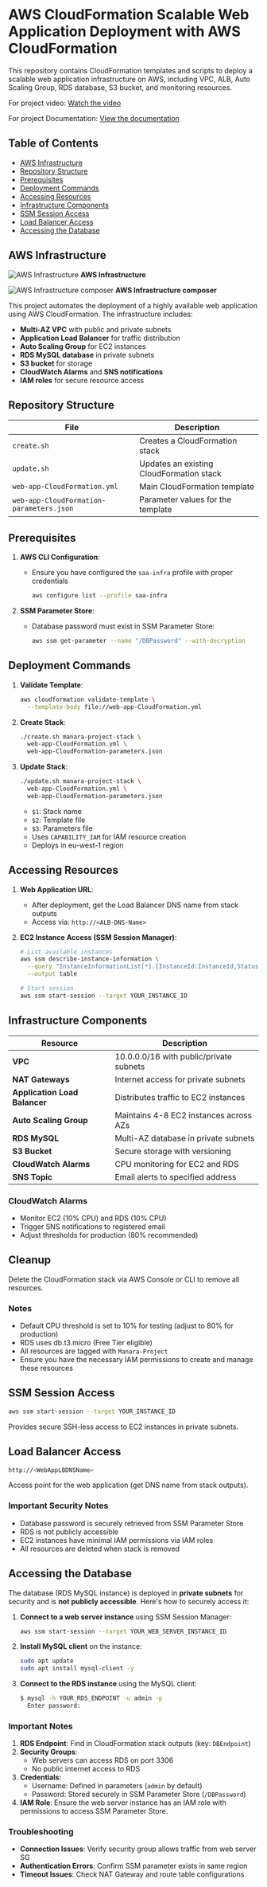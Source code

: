 # AWS CloudFormation Scalable Web Application Deployment with AWS CloudFormation

This repository contains CloudFormation templates and scripts to deploy a scalable web application infrastructure on AWS, including VPC, ALB, Auto Scaling Group, RDS database, S3 bucket, and monitoring resources.

For project video:
[Watch the video](https://drive.google.com/drive/folders/1oIzLf05Z9-1BtlrgQ_qVxGwGg4kLemkU)

For project Documentation:
[View the documentation](Documentation.md)

## Table of Contents

- [AWS Infrastructure](#aws-infrastructure)
- [Repository Structure](#repository-structure)
- [Prerequisites](#prerequisites)
- [Deployment Commands](#deployment-commands)
- [Accessing Resources](#accessing-resources)
- [Infrastructure Components](#infrastructure-components)
- [SSM Session Access](#ssm-session-access)
- [Load Balancer Access](#load-balancer-access)
- [Accessing the Database](#accessing-the-database)

## AWS Infrastructure

![AWS Infrastructure](Media/Scalable-Web-App-ALB-AS.png)
**AWS Infrastructure**

![AWS Infrastructure composer](Media/infrastructure-composer-web-app-CloudFormation.yml.png)
**AWS Infrastructure composer**

This project automates the deployment of a highly available web application using AWS CloudFormation. The infrastructure includes:

- **Multi-AZ VPC** with public and private subnets
- **Application Load Balancer** for traffic distribution
- **Auto Scaling Group** for EC2 instances
- **RDS MySQL database** in private subnets
- **S3 bucket** for storage
- **CloudWatch Alarms** and **SNS notifications**
- **IAM roles** for secure resource access

## Repository Structure

| File | Description |
|------|-------------|
| `create.sh` | Creates a CloudFormation stack |
| `update.sh` | Updates an existing CloudFormation stack |
| `web-app-CloudFormation.yml` | Main CloudFormation template |
| `web-app-CloudFormation-parameters.json` | Parameter values for the template |

## Prerequisites

1. **AWS CLI Configuration**:

   - Ensure you have configured the `saa-infra` profile with proper credentials

      ```bash
      aws configure list --profile saa-infra
      ```

2. **SSM Parameter Store**:
   - Database password must exist in SSM Parameter Store:

     ```bash
     aws ssm get-parameter --name "/DBPassword" --with-decryption
     ```

## Deployment Commands

1. **Validate Template**:

   ```bash
   aws cloudformation validate-template \
     --template-body file://web-app-CloudFormation.yml
   ```

2. **Create Stack**:

   ```bash
   ./create.sh manara-project-stack \
     web-app-CloudFormation.yml \
     web-app-CloudFormation-parameters.json
   ```

3. **Update Stack**:

   ```bash
   ./update.sh manara-project-stack \
     web-app-CloudFormation.yml \
     web-app-CloudFormation-parameters.json
   ```

   - `$1`: Stack name
   - `$2`: Template file
   - `$3`: Parameters file
   - Uses `CAPABILITY_IAM` for IAM resource creation
   - Deploys in eu-west-1 region

## Accessing Resources

1. **Web Application URL**:
   - After deployment, get the Load Balancer DNS name from stack outputs
   - Access via: `http://<ALB-DNS-Name>`

2. **EC2 Instance Access (SSM Session Manager)**:

   ```bash
   # List available instances
   aws ssm describe-instance-information \
     --query "InstanceInformationList[*].{InstanceId:InstanceId,Status:AgentStatus}" \
     --output table
   
   # Start session
   aws ssm start-session --target YOUR_INSTANCE_ID
   ```

## Infrastructure Components

| Resource | Description |
|----------|-------------|
| **VPC** | 10.0.0.0/16 with public/private subnets |
| **NAT Gateways** | Internet access for private subnets |
| **Application Load Balancer** | Distributes traffic to EC2 instances |
| **Auto Scaling Group** | Maintains 4-8 EC2 instances across AZs |
| **RDS MySQL** | Multi-AZ database in private subnets |
| **S3 Bucket** | Secure storage with versioning |
| **CloudWatch Alarms** | CPU monitoring for EC2 and RDS |
| **SNS Topic** | Email alerts to specified address |

### CloudWatch Alarms

- Monitor EC2 (10% CPU) and RDS (10% CPU)
- Trigger SNS notifications to registered email
- Adjust thresholds for production (80% recommended)

## Cleanup

Delete the CloudFormation stack via AWS Console or CLI to remove all resources.

### Notes

- Default CPU threshold is set to 10% for testing (adjust to 80% for production)
- RDS uses db.t3.micro (Free Tier eligible)
- All resources are tagged with `Manara-Project`
- Ensure you have the necessary IAM permissions to create and manage these resources

## SSM Session Access

```bash
aws ssm start-session --target YOUR_INSTANCE_ID
```

Provides secure SSH-less access to EC2 instances in private subnets.

## Load Balancer Access

```bash
http://<WebAppLBDNSName>
```

Access point for the web application (get DNS name from stack outputs).

### Important Security Notes

- Database password is securely retrieved from SSM Parameter Store
- RDS is not publicly accessible
- EC2 instances have minimal IAM permissions via IAM roles
- All resources are deleted when stack is removed

## Accessing the Database

The database (RDS MySQL instance) is deployed in **private subnets** for security and is **not publicly accessible**. Here's how to securely access it:

1. **Connect to a web server instance** using SSM Session Manager:

   ```bash
   aws ssm start-session --target YOUR_WEB_SERVER_INSTANCE_ID
   ```

2. **Install MySQL client** on the instance:

   ```bash
   sudo apt update
   sudo apt install mysql-client -y
   ```

3. **Connect to the RDS instance** using the MySQL client:

   ```bash
   $ mysql -h YOUR_RDS_ENDPOINT -u admin -p
     Enter password:
   ```

### Important Notes

1. **RDS Endpoint**: Find in CloudFormation stack outputs (key: `DBEndpoint`)
2. **Security Groups**:
   - Web servers can access RDS on port 3306
   - No public internet access to RDS
3. **Credentials**:
   - Username: Defined in parameters (`admin` by default)
   - Password: Stored securely in SSM Parameter Store (`/DBPassword`)
4. **IAM Role**: Ensure the web server instance has an IAM role with permissions to access SSM Parameter Store.

### Troubleshooting

- **Connection Issues**: Verify security group allows traffic from web server SG
- **Authentication Errors**: Confirm SSM parameter exists in same region
- **Timeout Issues**: Check NAT Gateway and route table configurations
